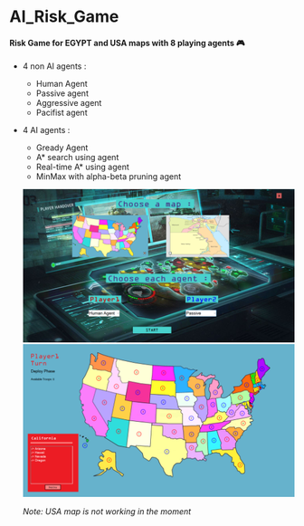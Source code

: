 # AI_Risk_Game
#### Risk Game for EGYPT and USA maps with 8 playing agents :video_game:
- 4 non AI agents :
  - Human Agent
  - Passive agent
  - Aggressive agent
  - Pacifist agent

- 4 AI agents :
  - Gready Agent
  - A* search using agent
  - Real-time A* using agent
  - MinMax with alpha-beta pruning agent
  
  ![](1.png)
  ![](2.png)

  *Note: USA map is not working in the moment*
